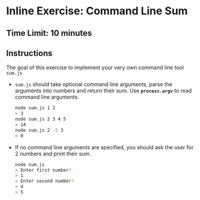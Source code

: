 # Inline Exercise: Command Line Sum

## Time Limit: 10 minutes

## Instructions

The goal of this exercise to implement your very own command line
tool `sum.js`

- `sum.js` should take optional command line arguments, parse the
  arguments into numbers and return their sum. Use
  **`process.argv`** to read command line arguments.

  ```bash
  node sum.js 1 2
  > 3
  node sum.js 2 3 4 5
  > 14
  node sum.js 2 -5 3
  > 0
  ```
  
- If no command line arguments are specified, you should ask the
  user for 2 numbers and print their sum.

  ```bash
  node sum.js
  > Enter first number?
  > 1
  > Enter second number?
  > 4
  > 5
  ```

